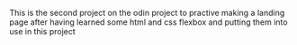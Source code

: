This is the second project on the odin project to practive making a landing page after having learned some html and css flexbox and putting them into use in this project
